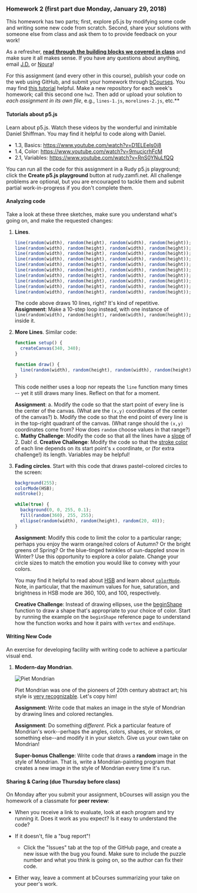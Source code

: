 ### Homework 2 (first part due Monday, January 29, 2018)

This homework has two parts; first, explore p5.js by modifying some code and writing some new code from scratch. Second, share your solutions with someone else from class and ask them to to provide feedback on your work!

As a refresher, [**read through the building blocks we covered in class**](../building-blocks-code.md) and make sure it all makes sense. If you have any questions about anything, email [J.D.](mailto:zamfi@berkeley.edu) or [Noura](mailto:noura@berkeley.edu)!

For this assignment (and every other in this course), publish your code on the web using GitHub, and submit your homework through [bCourses](https://bcourses.berkeley.edu/courses/1470326/assignments/7867752). You may find [this tutorial](http://github.com/zamfi/github-guide) helpful. Make a new repository for each week's homework; call this second one `hw2`. Then add or upload your solution to *each assignment in its own file*, e.g., `lines-1.js`, `morelines-2.js`, etc.** 

#### Tutorials about p5.js

Learn about p5.js. Watch these videos by the wonderful and inimitable Daniel Shiffman. You may find it helpful to code along with Daniel.

- 1.3, Basics: https://www.youtube.com/watch?v=D1ELEeIs0j8
- 1.4, Color: https://www.youtube.com/watch?v=9mucjcrhFcM
- 2.1, Variables: https://www.youtube.com/watch?v=RnS0YNuLfQQ

You can run all the code for this assignment in a Rudy p5.js playground; click the **Create p5.js playground** button at rudy.zamfi.net. All challenge problems are optional, but you are encouraged to tackle them and submit partial work-in-progress if you don't complete them.

#### Analyzing code

Take a look at these three sketches, make sure you understand what's going on, and make the requested changes:

1.  **Lines**.

    ```javascript
    line(random(width), random(height), random(width), random(height));
    line(random(width), random(height), random(width), random(height));
    line(random(width), random(height), random(width), random(height));
    line(random(width), random(height), random(width), random(height));
    line(random(width), random(height), random(width), random(height));
    line(random(width), random(height), random(width), random(height));
    line(random(width), random(height), random(width), random(height));
    line(random(width), random(height), random(width), random(height));
    line(random(width), random(height), random(width), random(height));
    line(random(width), random(height), random(width), random(height));
    ```

    The code above draws 10 lines, right? It's kind of repetitive. **Assignment**: Make a 10-step loop instead, with one instance of `line(random(width), random(height), random(width), random(height));` inside it. 
    
2.  **More Lines**. Similar code:

    ```javascript
    function setup() {
      createCanvas(340, 340);
    }

    function draw() {
      line(random(width), random(height), random(width), random(height));
    }
    ```
    
    This code neither uses a loop nor repeats the `line` function many times -- yet it still draws many lines. Reflect on that for a moment.
    
    **Assignment**:
    a.  Modify the code so that the start point of every line is the center of the canvas. (What are the `(x,y)` coordinates of the center of the canvas?)
    b.  Modify the code so that the end point of every line is in the top-right quadrant of the canvas. (What range should the `(x,y)` coordinates come from? How does `random` choose values in that range?)
    c.  **Mathy Challenge**: Modify the code so that all the lines have a [slope](https://en.wikipedia.org/wiki/Slope) of 2. Dab!
    d.  **Creative Challenge**: Modify the code so that the [stroke color](https://p5js.org/reference/#/p5/stroke) of each line depends on its start point's `x` coordinate, or (for extra challenge!) its length. Variables may be helpful!

3.  **Fading circles**. Start with this code that draws pastel-colored circles to the screen:

    ```javascript
    background(255);
    colorMode(HSB);
    noStroke();

    while(true) {
      background(0, 0, 255, 0.1);
      fill(random(360), 255, 255);
      ellipse(random(width), random(height), random(20, 40));
    }
    ```
    
    **Assignment**: Modify this code to limit the color to a particular range; perhaps you enjoy the warm orange/red colors of Autumn? Or the bright greens of Spring? Or the blue-tinged twinkles of sun-dappled snow in Winter? Use this opportunity to explore a color palate. Change your circle sizes to match the emotion you would like to convey with your colors.
    
    You may find it helpful to read about [HSB](https://learnui.design/blog/the-hsb-color-system-practicioners-primer.html) and learn about [`colorMode`](https://p5js.org/reference/#/p5/colorMode). Note, in particular, that the maximum values for hue, saturation, and brightness in HSB mode are 360, 100, and 100, respectively.

    **Creative Challenge**: Instead of drawing ellipses, use the [beginShape](https://p5js.org/reference/#/p5/beginShape) function to draw a shape that's appropriate to your choice of color. Start by running the example on the `beginShape` reference page to understand how the function works and how it pairs with `vertex` and `endShape`.
    
#### Writing New Code

An exercise for developing facility with writing code to achieve a particular visual end.

1.  **Modern-day Mondrian**. 

    ![Piet Mondrian](https://upload.wikimedia.org/wikipedia/commons/4/47/Piet_Mondriaan_-_03.jpg)

    Piet Mondrian was one of the pioneers of 20th century abstract art; his style is [very recognizable](https://www.google.com/search?q=mondrian&client=safari&rls=en&tbm=isch&tbas=0&source=lnt&sa=X&ved=0ahUKEwjonc6SufTYAhWN0YMKHYtoCJsQpwUIIA&biw=1362&bih=940&dpr=2#imgrc=_). Let's copy him!
    
    **Assignment**: Write code that makes an image in the style of Mondrian by drawing lines and colored rectangles.

    **Assignment**: Do something *different*. Pick a particular feature of Mondrian's work--perhaps the angles, colors, shapes, or strokes, or something else--and modify it in your sketch. Give us your own take on Mondrian!

    **Super-bonus Challenge**: Write code that draws a **random** image in the style of Mondrian. That is, write a Mondrian-painting program that creates a new image in the style of Mondrian every time it's run.
    

#### Sharing & Caring (due Thursday before class)

On Monday after you submit your assignment, bCourses will assign you the homework of a classmate for **peer review**:

- When you receive a link to evaluate, look at each program and try running it. Does it work as you expect? Is it easy to understand the code?

- If it doesn't, file a "bug report"!
  - Click the "Issues" tab at the top of the GitHub page, and create a new issue with the bug you found. Make sure to include the puzzle number and what you think is going on, so the author can fix their code.

- Either way, leave a comment at bCourses summarizing your take on your peer's work.

